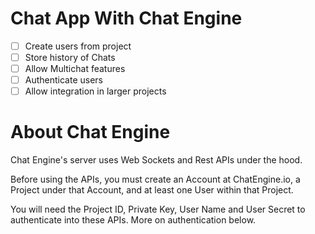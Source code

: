 # Chat App With Chat Engine
- [ ] Create users from project
- [ ] Store history of Chats
- [ ] Allow Multichat features
- [ ] Authenticate users
- [ ] Allow integration in larger projects

# About Chat Engine
Chat Engine's server uses Web Sockets and Rest APIs under the hood.

Before using the APIs, you must create an Account at ChatEngine.io, a Project under that Account, and at least one User within that Project.

You will need the Project ID, Private Key, User Name and User Secret to authenticate into these APIs. More on authentication below.